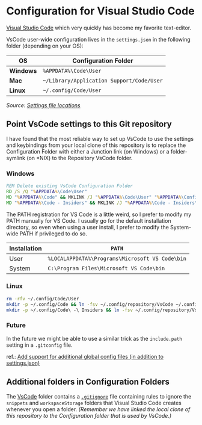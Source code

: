 # Configuration for Visual Studio Code

[Visual Studio Code](https://code.visualstudio.com/) which very quickly has become my favorite text-editor.

VsCode user-wide configuration lives in the `settings.json` in the following folder (depending on your OS):

| OS | Configuration Folder |
| - | - |
| **Windows** | `%APPDATA%\Code\User` |
| **Mac** | `~/Library/Application Support/Code/User` |
| **Linux** | `~/.config/Code/User` |

*Source: [Settings file locations](https://code.visualstudio.com/docs/getstarted/settings#_settings-file-locations)*

## Point VsCode settings to this Git repository

I have found that the most reliable way to set up VsCode to use the settings and keybindings from your local clone of this repository is to replace the Configuration Folder with either a Junction link (on Windows) or a folder-symlink (on *NIX) to the Repository VsCode folder.

### Windows

``` cmd
REM Delete existing VsCode Configuration Folder
RD /S /Q "%APPDATA%\Code\User"
MD "%APPDATA%\Code" && MKLINK /J "%APPDATA%\Code\User" "%APPDATA%\Configuration Repository\VsCode"
MD "%APPDATA%\Code - Insiders" && MKLINK /J "%APPDATA%\Code - Insiders\User" "%APPDATA%\Configuration Repository\VsCode"
```

The PATH registration for VS Code is a little weird, so I prefer to modify my PATH manually for VS Code. I usually go for the default installation directory, so even when using a user install, I prefer to modify the System-wide PATH if privileged to do so.

|Installation|`PATH`|
|-|-|
|User|`%LOCALAPPDATA%\Programs\Microsoft VS Code\bin`|
|System|`C:\Program Files\Microsoft VS Code\bin`|

### Linux

``` sh
rm -rfv ~/.config/Code/User
mkdir -p ~/.config/Code && ln -fsv ~/.config/repository/VsCode ~/.config/Code/User
mkdir -p ~/.config/Code\ -\ Insiders && ln -fsv ~/.config/repository/VsCode ~/.config/Code\ -\ Insiders/User
```

### Future

In the future we might be able to use a similar trick as the `include.path` setting in a `.gitconfig` file.

ref.: [Add support for additional global config files (in addition to settings.json)](https://github.com/Microsoft/vscode/issues/17634)

## Additional folders in Configuration Folders

The [VsCode](../VsCode) folder contains a [`.gitignore`](./.gitignore) file containing rules to ignore the `snippets` and `workspaceStorage` folders that Visual Studio Code creates whenever you open a folder. *(Remember we have linked the local clone of this repository to the Configuration folder that is used by VsCode.)*
